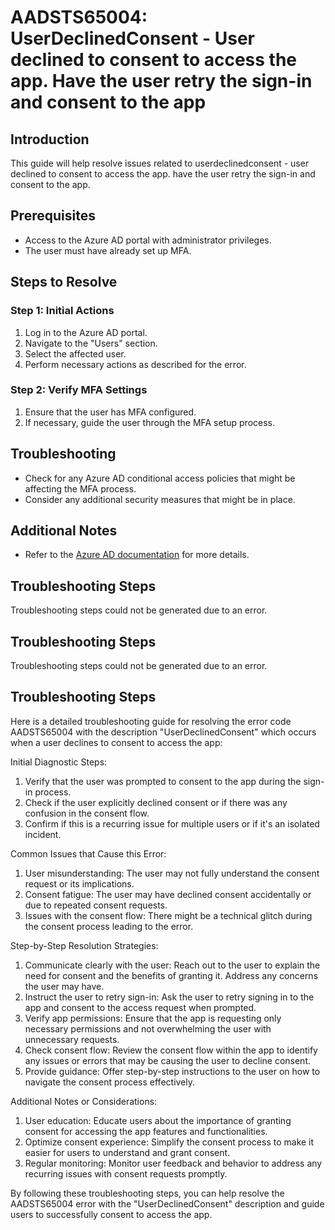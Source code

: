 # AADSTS65004: UserDeclinedConsent - User declined to consent to access the app. Have the user retry the sign-in and consent to the app

## Introduction

This guide will help resolve issues related to userdeclinedconsent - user
declined to consent to access the app. have the user retry the sign-in and
consent to the app.

## Prerequisites

* Access to the Azure AD portal with administrator privileges.
* The user must have already set up MFA.

## Steps to Resolve

### Step 1: Initial Actions

1. Log in to the Azure AD portal.
2. Navigate to the "Users" section.
3. Select the affected user.
4. Perform necessary actions as described for the error.

### Step 2: Verify MFA Settings

1. Ensure that the user has MFA configured.
2. If necessary, guide the user through the MFA setup process.

## Troubleshooting

* Check for any Azure AD conditional access policies that might be affecting the
  MFA process.
* Consider any additional security measures that might be in place.

## Additional Notes

* Refer to the
  [Azure AD documentation](https://learn.microsoft.com/en-us/azure/active-directory/)
  for more details.

## Troubleshooting Steps

Troubleshooting steps could not be generated due to an error.

## Troubleshooting Steps

Troubleshooting steps could not be generated due to an error.

## Troubleshooting Steps

Here is a detailed troubleshooting guide for resolving the error code
AADSTS65004 with the description "UserDeclinedConsent" which occurs when a user
declines to consent to access the app:

Initial Diagnostic Steps:

1. Verify that the user was prompted to consent to the app during the sign-in
   process.
2. Check if the user explicitly declined consent or if there was any confusion
   in the consent flow.
3. Confirm if this is a recurring issue for multiple users or if it's an
   isolated incident.

Common Issues that Cause this Error:

1. User misunderstanding: The user may not fully understand the consent request
   or its implications.
2. Consent fatigue: The user may have declined consent accidentally or due to
   repeated consent requests.
3. Issues with the consent flow: There might be a technical glitch during the
   consent process leading to the error.

Step-by-Step Resolution Strategies:

1. Communicate clearly with the user: Reach out to the user to explain the need
   for consent and the benefits of granting it. Address any concerns the user
   may have.
2. Instruct the user to retry sign-in: Ask the user to retry signing in to the
   app and consent to the access request when prompted.
3. Verify app permissions: Ensure that the app is requesting only necessary
   permissions and not overwhelming the user with unnecessary requests.
4. Check consent flow: Review the consent flow within the app to identify any
   issues or errors that may be causing the user to decline consent.
5. Provide guidance: Offer step-by-step instructions to the user on how to
   navigate the consent process effectively.

Additional Notes or Considerations:

1. User education: Educate users about the importance of granting consent for
   accessing the app features and functionalities.
2. Optimize consent experience: Simplify the consent process to make it easier
   for users to understand and grant consent.
3. Regular monitoring: Monitor user feedback and behavior to address any
   recurring issues with consent requests promptly.

By following these troubleshooting steps, you can help resolve the AADSTS65004
error with the "UserDeclinedConsent" description and guide users to successfully
consent to access the app.
